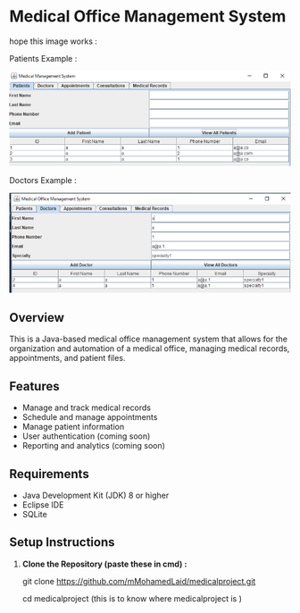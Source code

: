 # Medical Office Management System
hope this image works  :

Patients Example :

![patients2](images/patients2.png)

Doctors Example :

![doctors](images/doctors.png)
## Overview
This is a Java-based medical office management system that allows for the organization and automation of a medical office, managing medical records, appointments, and patient files.

## Features
- Manage and track medical records
- Schedule and manage appointments
- Manage patient information
- User authentication (coming soon)
- Reporting and analytics (coming soon)

## Requirements
- Java Development Kit (JDK) 8 or higher
- Eclipse IDE
- SQLite

## Setup Instructions

1. **Clone the Repository (paste these in cmd) :**
   
   git clone https://github.com/mMohamedLaid/medicalproject.git
   
   cd medicalproject              (this is to know where medicalproject is )
